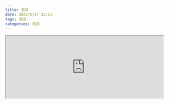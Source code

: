 ```yaml
---
title: 测试
date: 2022/5/17 22:11
tags: 测试
categories: 测试
---
```

<iframe src="https://chatroom.xilej.repl.co/room/@text"  width=100% height="200"></iframe>
